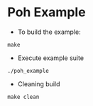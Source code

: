 # Poh Example

 * To build the example:
  ```
 make
 ```

 * Execute example suite
 ```
 ./poh_example
 ```
 
 * Cleaning build
 ```
 make clean
 ```

